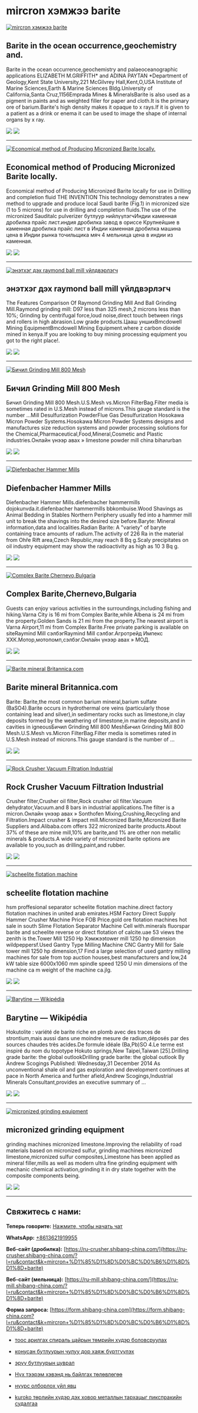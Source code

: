 # mircron хэмжээ barite

<a href="https://swt.shibang-china.com/?l=ru&img&k=mircron+%D1%85%D1%8D%D0%BC%D0%B6%D1%8D%D1%8D+barite" target="_blank">![mircron хэмжээ barite](http://static.shibang-china.com/all-800x300/1403.jpg)</a>

## Barite in the ocean occurrence,geochemistry and.
Barite in the ocean occurrence,geochemistry and palaeoceanographic applications ELIZABETH M.GRIFFITH* and ADINA PAYTAN *Department of Geology,Kent State University,221 McGilvrey Hall,Kent,O,USA Institute of Marine Sciences,Earth &amp; Marine Sciences Bldg.University of California,Santa Cruz,1156Emprada Mines &amp; MineralsBarite is also used as a pigment in paints and as weighted filler for paper and cloth.It is the primary ore of barium.Barite's high density makes it opaque to x rays.If it is given to a patient as a drink or enema it can be used to image the shape of internal organs by x ray.


<a href="https://whatsapp.shibangsoft.com/WhatsApp.php" target="_blank" title="WhatsApp">![](http://static.shibang-china.com/icon/whatsapp.png)</a> <a href="https://swt.shibang-china.com/?l=ru&icon&k=mircron+%D1%85%D1%8D%D0%BC%D0%B6%D1%8D%D1%8D+barite" target="_blank">![](http://static.shibang-china.com/icon/chat-ru.png)</a>

---

<a href="https://swt.shibang-china.com/?l=ru&img&k=mircron+%D1%85%D1%8D%D0%BC%D0%B6%D1%8D%D1%8D+barite" target="_blank">![Economical method of Producing Micronized Barite locally.](http://static.shibang-china.com/all-800x300/619.jpg)</a>

## Economical method of Producing Micronized Barite locally.
Economical method of Producing Micronized Barite locally for use in Drilling and completion fluid THE INVENTION This technology demonstrates a new method to upgrade and produce local Saudi barite (Fig.1) in micronized size (1 to 5 microns) for use in drilling and completion fluids.The use of the micronized Sauditalc pulverizer бутлуур нийлүүлэгчИндии каменная дробилка прайс лист.индия дробилка завод в ориссе Крупнейшие в каменная дробилка прайс лист в Индии каменная дробилка машина цена в Индии рынка точильщика мяч 4 мельница цена в индии из каменная.


<a href="https://whatsapp.shibangsoft.com/WhatsApp.php" target="_blank" title="WhatsApp">![](http://static.shibang-china.com/icon/whatsapp.png)</a> <a href="https://swt.shibang-china.com/?l=ru&icon&k=mircron+%D1%85%D1%8D%D0%BC%D0%B6%D1%8D%D1%8D+barite" target="_blank">![](http://static.shibang-china.com/icon/chat-ru.png)</a>

---

<a href="https://swt.shibang-china.com/?l=ru&img&k=mircron+%D1%85%D1%8D%D0%BC%D0%B6%D1%8D%D1%8D+barite" target="_blank">![энэтхэг дэх raymond ball mill үйлдвэрлэгч](http://static.shibang-china.com/all-800x300/1376.jpg)</a>

## энэтхэг дэх raymond ball mill үйлдвэрлэгч
The Features Comparison Of Raymond Grinding Mill And Ball Grinding Mill.Raymond grinding mill: D97 less than 325 mesh,2 microns less than 10%; Grinding by centrifugal force,loud noise,direct touch between rings and rollers in high abrasion.Low grade products.Цааш уншихBmcdowell Mining EquipmentBmcdowell Mining Equipment.where z carbon dioxide mined in kenya.If you are looking to buy mining processing equipment you got to the right place!.


<a href="https://whatsapp.shibangsoft.com/WhatsApp.php" target="_blank" title="WhatsApp">![](http://static.shibang-china.com/icon/whatsapp.png)</a> <a href="https://swt.shibang-china.com/?l=ru&icon&k=mircron+%D1%85%D1%8D%D0%BC%D0%B6%D1%8D%D1%8D+barite" target="_blank">![](http://static.shibang-china.com/icon/chat-ru.png)</a>

---

<a href="https://swt.shibang-china.com/?l=ru&img&k=mircron+%D1%85%D1%8D%D0%BC%D0%B6%D1%8D%D1%8D+barite" target="_blank">![Бичил Grinding Mill 800 Mesh](http://static.shibang-china.com/all-800x300/911.jpg)</a>

## Бичил Grinding Mill 800 Mesh
Бичил Grinding Mill 800 Mesh.U.S.Mesh vs.Micron FilterBag.Filter media is sometimes rated in U.S.Mesh instead of microns.This gauge standard is the number …Mill Desulfurization PowderFlue Gas Desulfurization Hosokawa Micron Powder Systems.Hosokawa Micron Powder Systems designs and manufactures size reduction systems and powder processing solutions for the Chemical,Pharmaceutical,Food,Mineral,Cosmetic and Plastic industries.Онлайн үнээр авах &#187; limestone powder mill china biharurban


<a href="https://whatsapp.shibangsoft.com/WhatsApp.php" target="_blank" title="WhatsApp">![](http://static.shibang-china.com/icon/whatsapp.png)</a> <a href="https://swt.shibang-china.com/?l=ru&icon&k=mircron+%D1%85%D1%8D%D0%BC%D0%B6%D1%8D%D1%8D+barite" target="_blank">![](http://static.shibang-china.com/icon/chat-ru.png)</a>

---

<a href="https://swt.shibang-china.com/?l=ru&img&k=mircron+%D1%85%D1%8D%D0%BC%D0%B6%D1%8D%D1%8D+barite" target="_blank">![Diefenbacher Hammer Mills](http://static.shibang-china.com/all-800x300/801.jpg)</a>

## Diefenbacher Hammer Mills
Diefenbacher Hammer Mills.diefenbacher hammermills dojokunvda.it.diefenbacher hammermills bbkombuise.Wood Shavings as Animal Bedding in Stables Northern Periphery usually fed into a hammer mill unit to break the shavings into the desired size before.Baryte: Mineral information,data and localities.Radian Barite: A &quot;variety&quot; of baryte containing trace amounts of radium.The activity of 226 Ra in the material from Ohře Rift area,Czech Republic,may reach 8 Bq g.Scaly precipitates on oil industry equipment may show the radioactivity as high as 10 3 Bq g.


<a href="https://whatsapp.shibangsoft.com/WhatsApp.php" target="_blank" title="WhatsApp">![](http://static.shibang-china.com/icon/whatsapp.png)</a> <a href="https://swt.shibang-china.com/?l=ru&icon&k=mircron+%D1%85%D1%8D%D0%BC%D0%B6%D1%8D%D1%8D+barite" target="_blank">![](http://static.shibang-china.com/icon/chat-ru.png)</a>

---

<a href="https://swt.shibang-china.com/?l=ru&img&k=mircron+%D1%85%D1%8D%D0%BC%D0%B6%D1%8D%D1%8D+barite" target="_blank">![Complex Barite,Chernevo,Bulgaria](http://static.shibang-china.com/all-800x300/859.jpg)</a>

## Complex Barite,Chernevo,Bulgaria
Guests can enjoy various activities in the surroundings,including fishing and hiking.Varna City is 16 mi from Complex Barite,while Albena is 24 mi from the property.Golden Sands is 21 mi from the property.The nearest airport is Varna Airport,11 mi from Complex Barite.Free private parking is available on siteRaymind Mill сэлбэгRaymind Mill сэлбэг.Агротрейд Импекс ХХК.Мотор,мотопомп,сэлбэг.Онлайн үнээр авах &#187; МОД.


<a href="https://whatsapp.shibangsoft.com/WhatsApp.php" target="_blank" title="WhatsApp">![](http://static.shibang-china.com/icon/whatsapp.png)</a> <a href="https://swt.shibang-china.com/?l=ru&icon&k=mircron+%D1%85%D1%8D%D0%BC%D0%B6%D1%8D%D1%8D+barite" target="_blank">![](http://static.shibang-china.com/icon/chat-ru.png)</a>

---

<a href="https://swt.shibang-china.com/?l=ru&img&k=mircron+%D1%85%D1%8D%D0%BC%D0%B6%D1%8D%D1%8D+barite" target="_blank">![Barite mineral Britannica.com](http://static.shibang-china.com/all-800x300/1414.jpg)</a>

## Barite mineral Britannica.com
Barite: Barite,the most common barium mineral,barium sulfate (BaSO4).Barite occurs in hydrothermal ore veins (particularly those containing lead and silver),in sedimentary rocks such as limestone,in clay deposits formed by the weathering of limestone,in marine deposits,and in cavities in igneousБичил Grinding Mill 800 MeshБичил Grinding Mill 800 Mesh.U.S.Mesh vs.Micron FilterBag.Filter media is sometimes rated in U.S.Mesh instead of microns.This gauge standard is the number of …


<a href="https://whatsapp.shibangsoft.com/WhatsApp.php" target="_blank" title="WhatsApp">![](http://static.shibang-china.com/icon/whatsapp.png)</a> <a href="https://swt.shibang-china.com/?l=ru&icon&k=mircron+%D1%85%D1%8D%D0%BC%D0%B6%D1%8D%D1%8D+barite" target="_blank">![](http://static.shibang-china.com/icon/chat-ru.png)</a>

---

<a href="https://swt.shibang-china.com/?l=ru&img&k=mircron+%D1%85%D1%8D%D0%BC%D0%B6%D1%8D%D1%8D+barite" target="_blank">![Rock Crusher Vacuum Filtration Industrial](http://static.shibang-china.com/all-800x300/1232.jpg)</a>

## Rock Crusher Vacuum Filtration Industrial
Crusher filter,Crusher oil filter,Rock crusher oil filter.Vacuum dehydrator,Vacuum.and 8 bars in industrial applications.The filter is a micron.Онлайн үнээр авах &#187; Sonthofen Mixing,Crushing,Recycling and Filtration.Impact crusher &amp; impact mill.Micronized Barite,Micronized Barite Suppliers and.Alibaba.com offers 322 micronized barite products.About 37% of these are mine mill,10% are barite,and 1% are other non metallic minerals &amp; products.A wide variety of micronized barite options are available to you,such as drilling,paint,and rubber.


<a href="https://whatsapp.shibangsoft.com/WhatsApp.php" target="_blank" title="WhatsApp">![](http://static.shibang-china.com/icon/whatsapp.png)</a> <a href="https://swt.shibang-china.com/?l=ru&icon&k=mircron+%D1%85%D1%8D%D0%BC%D0%B6%D1%8D%D1%8D+barite" target="_blank">![](http://static.shibang-china.com/icon/chat-ru.png)</a>

---

<a href="https://swt.shibang-china.com/?l=ru&img&k=mircron+%D1%85%D1%8D%D0%BC%D0%B6%D1%8D%D1%8D+barite" target="_blank">![scheelite flotation machine](http://static.shibang-china.com/all-800x300/966.jpg)</a>

## scheelite flotation machine
hsm proffesional separator scheelite flotation machine.direct factory flotation machines in united arab emirates.HSM Factory Direct Supply Hammer Crusher Machine Price FOB Price.gold ore flotation machines hot sale in south Slime Flotation Separator Machine Cell with.minerals fluorspar barite and scheelite reverse or direct flotation of calcite.uae 53 views the zenith is the.Tower Mill 1250 Hp Хэмжээtower mill 1250 hp dimension wildpeppersf.Used Gantry Type Milling Machine CNC Gantry Mill for Sale tower mill 1250 hp dimension,17 Find a large selection of used gantry milling machines for sale from top auction houses,best manufacturers and low,24 kW table size 6000x1060 mm spindle speed 1250 U min dimensions of the machine ca m weight of the machine ca.jlg.


<a href="https://whatsapp.shibangsoft.com/WhatsApp.php" target="_blank" title="WhatsApp">![](http://static.shibang-china.com/icon/whatsapp.png)</a> <a href="https://swt.shibang-china.com/?l=ru&icon&k=mircron+%D1%85%D1%8D%D0%BC%D0%B6%D1%8D%D1%8D+barite" target="_blank">![](http://static.shibang-china.com/icon/chat-ru.png)</a>

---

<a href="https://swt.shibang-china.com/?l=ru&img&k=mircron+%D1%85%D1%8D%D0%BC%D0%B6%D1%8D%D1%8D+barite" target="_blank">![Barytine — Wikip&#233;dia](http://static.shibang-china.com/all-800x300/269.jpg)</a>

## Barytine — Wikip&#233;dia
Hokutolite : vari&#233;t&#233; de barite riche en plomb avec des traces de strontium,mais aussi dans une moindre mesure de radium,d&#233;pos&#233;s par des sources chaudes tr&#232;s acides.De formule id&#233;ale (Ba,Pb)SO 4.Le terme est inspir&#233; du nom du topotype Hokuto springs,New Taipei,Taiwan [25].Drilling grade barite: the global outlookDrilling grade barite: the global outlook By Andrew Scogings Published: Wednesday,31 December 2014 As unconventional shale oil and gas exploration and development continues at pace in North America and further afield,Andrew Scogings,Industrial Minerals Consultant,provides an executive summary of …


<a href="https://whatsapp.shibangsoft.com/WhatsApp.php" target="_blank" title="WhatsApp">![](http://static.shibang-china.com/icon/whatsapp.png)</a> <a href="https://swt.shibang-china.com/?l=ru&icon&k=mircron+%D1%85%D1%8D%D0%BC%D0%B6%D1%8D%D1%8D+barite" target="_blank">![](http://static.shibang-china.com/icon/chat-ru.png)</a>

---

<a href="https://swt.shibang-china.com/?l=ru&img&k=mircron+%D1%85%D1%8D%D0%BC%D0%B6%D1%8D%D1%8D+barite" target="_blank">![micronized grinding equipment](http://static.shibang-china.com/all-800x300/1167.jpg)</a>

## micronized grinding equipment
grinding machines micronized limestone.Improving the reliability of road materials based on micronized sulfur, grinding machines micronized limestone,micronized sulfur composites,Limestone has been applied as mineral filler,mills as well as modern ultra fine grinding equipment with mechanic chemical activation,grinding it in dry state together with the composite components being.

<a href="https://whatsapp.shibangsoft.com/WhatsApp.php" target="_blank" title="WhatsApp">![](http://static.shibang-china.com/icon/whatsapp.png)</a> <a href="https://swt.shibang-china.com/?l=ru&icon&k=mircron+%D1%85%D1%8D%D0%BC%D0%B6%D1%8D%D1%8D+barite" target="_blank">![](http://static.shibang-china.com/icon/chat-ru.png)</a>

---
## Свяжитесь с нами:

**Теперь говорите:** [Нажмите, чтобы начать чат](https://swt.shibang-china.com?l=ru&contact&k=mircron+%D1%85%D1%8D%D0%BC%D0%B6%D1%8D%D1%8D+barite)

**WhatsApp:**  [+8613621919955](https://whatsapp.shibangsoft.com/WhatsApp.php)

**Веб-сайт (дробилка):** [https://ru-crusher.shibang-china.com/](https://ru-crusher.shibang-china.com/?l=ru&contact&k=mircron+%D1%85%D1%8D%D0%BC%D0%B6%D1%8D%D1%8D+barite)

**Веб-сайт (мельница):** [https://ru-mill.shibang-china.com/](https://ru-mill.shibang-china.com/?l=ru&contact&k=mircron+%D1%85%D1%8D%D0%BC%D0%B6%D1%8D%D1%8D+barite)

**Форма запроса:** [https://form.shibang-china.com](https://form.shibang-china.com?l=ru&contact&k=mircron+%D1%85%D1%8D%D0%BC%D0%B6%D1%8D%D1%8D+barite)

* [тоос арилгах спираль цайрын төмрийн хүдэр боловсруулах](../130/%D1%82%D0%BE%D0%BE%D1%81%20%D0%B0%D1%80%D0%B8%D0%BB%D0%B3%D0%B0%D1%85%20%D1%81%D0%BF%D0%B8%D1%80%D0%B0%D0%BB%D1%8C%20%D1%86%D0%B0%D0%B9%D1%80%D1%8B%D0%BD%20%D1%82%D3%A9%D0%BC%D1%80%D0%B8%D0%B9%D0%BD%20%D1%85%D2%AF%D0%B4%D1%8D%D1%80%20%D0%B1%D0%BE%D0%BB%D0%BE%D0%B2%D1%81%D1%80%D1%83%D1%83%D0%BB%D0%B0%D1%85.md)

* [конусан бутлуурын чулуу дор хаяж бүртгүүлэх](../128/%D0%BA%D0%BE%D0%BD%D1%83%D1%81%D0%B0%D0%BD%20%D0%B1%D1%83%D1%82%D0%BB%D1%83%D1%83%D1%80%D1%8B%D0%BD%20%D1%87%D1%83%D0%BB%D1%83%D1%83%20%D0%B4%D0%BE%D1%80%20%D1%85%D0%B0%D1%8F%D0%B6%20%D0%B1%D2%AF%D1%80%D1%82%D0%B3%D2%AF%D2%AF%D0%BB%D1%8D%D1%85.md)

* [эрүү бутлуурын цуврал](../127/%D1%8D%D1%80%D2%AF%D2%AF%20%D0%B1%D1%83%D1%82%D0%BB%D1%83%D1%83%D1%80%D1%8B%D0%BD%20%D1%86%D1%83%D0%B2%D1%80%D0%B0%D0%BB.md)

* [Нүх тээрэм хэвэнд нь байлгах төлөвлөгөө](../126/%D0%9D%D2%AF%D1%85%20%D1%82%D1%8D%D1%8D%D1%80%D1%8D%D0%BC%20%D1%85%D1%8D%D0%B2%D1%8D%D0%BD%D0%B4%20%D0%BD%D1%8C%20%D0%B1%D0%B0%D0%B9%D0%BB%D0%B3%D0%B0%D1%85%20%D1%82%D3%A9%D0%BB%D3%A9%D0%B2%D0%BB%D3%A9%D0%B3%D3%A9%D3%A9.md)

* [нүүрс олборлох үйл явц](../129/%D0%BD%D2%AF%D2%AF%D1%80%D1%81%20%D0%BE%D0%BB%D0%B1%D0%BE%D1%80%D0%BB%D0%BE%D1%85%20%D2%AF%D0%B9%D0%BB%20%D1%8F%D0%B2%D1%86.md)

* [kuroko төрлийн хүдэр дэх ховор металлын тархацыг пикспракийн судалгаа](../130/kuroko%20%D1%82%D3%A9%D1%80%D0%BB%D0%B8%D0%B9%D0%BD%20%D1%85%D2%AF%D0%B4%D1%8D%D1%80%20%D0%B4%D1%8D%D1%85%20%D1%85%D0%BE%D0%B2%D0%BE%D1%80%20%D0%BC%D0%B5%D1%82%D0%B0%D0%BB%D0%BB%D1%8B%D0%BD%20%D1%82%D0%B0%D1%80%D1%85%D0%B0%D1%86%D1%8B%D0%B3%20%D0%BF%D0%B8%D0%BA%D1%81%D0%BF%D1%80%D0%B0%D0%BA%D0%B8%D0%B9%D0%BD%20%D1%81%D1%83%D0%B4%D0%B0%D0%BB%D0%B3%D0%B0%D0%B0.md)
